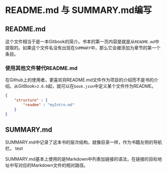 # README.md 与 SUMMARY.md编写

## README.md

这个文件相当于是一本Gitbook的简介。书本的第一页内容是就是从`README.md`中提取的。如果这个文件名没有出现在`SUMMARY`中，那么它会被添加为章节的第一个条目。

### 使用其他文件替代README.md

在Github上的使用者，更喜欢将README.md文件作为项目的介绍而不是书的介绍。从GitBook`>2.0.0`起，就可以在`book.json`中定义某个文件作为README。

``` json
{
    "structure" : {
        "readme" : "myIntro.md"
    }
}
```

## SUMMARY.md

SUMMARY.md中记录了这本书的层次结构，就像目录一样，作为书籍左侧的导航栏。
    test
  
SUMMARY.md基本上使用的是Markdown中列表加链接的语法，在链接的目标地址中写对应的Markdown文件的相对路径。